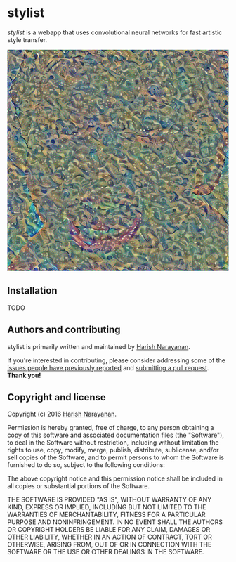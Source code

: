 # stylist

*stylist* is a webapp that uses convolutional neural networks for fast
artistic style transfer.

![An example style transformation](core/images/example.gif)

## Installation

TODO

## Authors and contributing

stylist is primarily written and maintained by [Harish
Narayanan](https://harishnarayanan.org).

If you're interested in contributing, please consider addressing some
of the [issues people have previously
reported](https://github.com/hnarayanan/stylist/issues) and
[submitting a pull
request](https://help.github.com/articles/using-pull-requests/). **Thank
you!**

## Copyright and license

Copyright (c) 2016 [Harish Narayanan](https://harishnarayanan.org).

Permission is hereby granted, free of charge, to any person obtaining a copy
of this software and associated documentation files (the "Software"), to deal
in the Software without restriction, including without limitation the rights
to use, copy, modify, merge, publish, distribute, sublicense, and/or sell
copies of the Software, and to permit persons to whom the Software is
furnished to do so, subject to the following conditions:

The above copyright notice and this permission notice shall be included in
all copies or substantial portions of the Software.

THE SOFTWARE IS PROVIDED "AS IS", WITHOUT WARRANTY OF ANY KIND, EXPRESS OR
IMPLIED, INCLUDING BUT NOT LIMITED TO THE WARRANTIES OF MERCHANTABILITY,
FITNESS FOR A PARTICULAR PURPOSE AND NONINFRINGEMENT. IN NO EVENT SHALL THE
AUTHORS OR COPYRIGHT HOLDERS BE LIABLE FOR ANY CLAIM, DAMAGES OR OTHER
LIABILITY, WHETHER IN AN ACTION OF CONTRACT, TORT OR OTHERWISE, ARISING FROM,
OUT OF OR IN CONNECTION WITH THE SOFTWARE OR THE USE OR OTHER DEALINGS IN
THE SOFTWARE.
